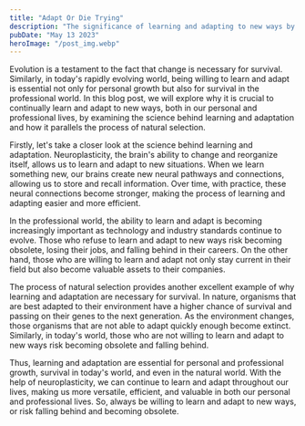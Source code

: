 ```yaml
---
title: "Adapt Or Die Trying"
description: "The significance of learning and adapting to new ways by drawing parallels with natural evolution and how it is essential for growth and survival, both personally and professionally..."
pubDate: "May 13 2023"
heroImage: "/post_img.webp"
---
```

Evolution is a testament to the fact that change is necessary for survival. Similarly, in today's rapidly evolving world, being willing to learn and adapt is essential not only for personal growth but also for survival in the professional world. In this blog post, we will explore why it is crucial to continually learn and adapt to new ways, both in our personal and professional lives, by examining the science behind learning and adaptation and how it parallels the process of natural selection.

Firstly, let's take a closer look at the science behind learning and adaptation. Neuroplasticity, the brain's ability to change and reorganize itself, allows us to learn and adapt to new situations. When we learn something new, our brains create new neural pathways and connections, allowing us to store and recall information. Over time, with practice, these neural connections become stronger, making the process of learning and adapting easier and more efficient.

In the professional world, the ability to learn and adapt is becoming increasingly important as technology and industry standards continue to evolve. Those who refuse to learn and adapt to new ways risk becoming obsolete, losing their jobs, and falling behind in their careers. On the other hand, those who are willing to learn and adapt not only stay current in their field but also become valuable assets to their companies.

The process of natural selection provides another excellent example of why learning and adaptation are necessary for survival. In nature, organisms that are best adapted to their environment have a higher chance of survival and passing on their genes to the next generation. As the environment changes, those organisms that are not able to adapt quickly enough become extinct. Similarly, in today's world, those who are not willing to learn and adapt to new ways risk becoming obsolete and falling behind.

Thus, learning and adaptation are essential for personal and professional growth, survival in today's world, and even in the natural world. With the help of neuroplasticity, we can continue to learn and adapt throughout our lives, making us more versatile, efficient, and valuable in both our personal and professional lives. So, always be willing to learn and adapt to new ways, or risk falling behind and becoming obsolete.